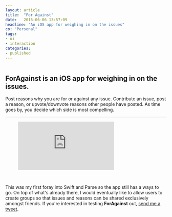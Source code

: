 ```yaml
---
layout: article
title:  "For Against"
date:   2015-06-06 13:57:09
headline: "An iOS app for weighing in on the issues"
co: "Personal"
tags:
- ui
- interaction
categories:
- published
---
```


<figure>
<img class="lazy" data-original="{{edchao.github.io}}/assets/img_foragainst_home.jpg" />
</figure>

<!--more-->

## <strong>ForAgainst</strong> is an iOS app for weighing in on the issues.


Post reasons why you are for or against any issue. Contribute an issue, post a reason, or upvote/downvote reasons other people have posted.  As time goes by, you decide which side is most compelling.

---

<figure><iframe class="video" src="https://www.youtube.com/embed/XOjMgZH8_4g" frameborder="0" allowfullscreen></iframe></figure>

<br>

This was my first foray into Swift and Parse so the app still has a ways to go.  On top of what's already there, I would eventually like to allow users to create groups so that issues and reasons can be shared exclusively amongst friends. If you're interested in testing <strong> ForAgainst</strong> out, <a href="https://twitter.com/edchao"> send me a tweet</a>.
